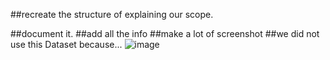 
##recreate the structure of explaining our scope.
 
##document it.
##add all the info
##make a lot of screenshot
##we did not use this Dataset because...
![image](https://github.com/Jin430/Techlabs/assets/156359737/4119fc7f-29d1-4441-b89d-60df21d278ec)
